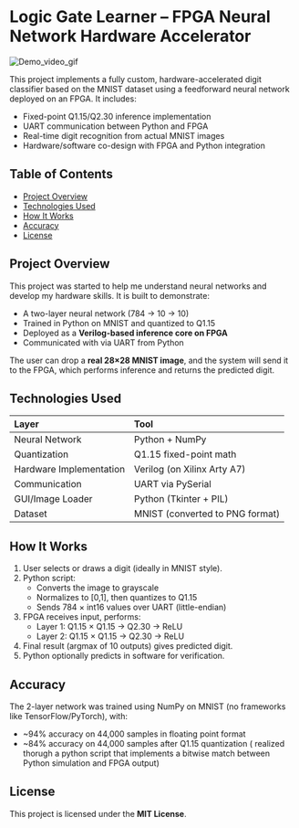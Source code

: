 # Logic Gate Learner – FPGA Neural Network Hardware Accelerator

![Demo_video_gif](https://github.com/user-attachments/assets/c7ba20a8-9299-45db-93a5-4c2f54ad1b74)

This project implements a fully custom, hardware-accelerated digit classifier based on the MNIST dataset using a feedforward neural network deployed on an FPGA. It includes:

- Fixed-point Q1.15/Q2.30 inference implementation
- UART communication between Python and FPGA
- Real-time digit recognition from actual MNIST images
- Hardware/software co-design with FPGA and Python integration

## Table of Contents

- [Project Overview](#project-overview)
- [Technologies Used](#technologies-used)
- [How It Works](#how-it-works)
- [Accuracy](#accuracy)
- [License](#license)

## Project Overview

This project was started to help me understand neural networks and develop my hardware skills. It is built to demonstrate:

- A two-layer neural network (784 → 10 → 10)
- Trained in Python on MNIST and quantized to Q1.15
- Deployed as a **Verilog-based inference core on FPGA**
- Communicated with via UART from Python

The user can drop a **real 28×28 MNIST image**, and the system will send it to the FPGA, which performs inference and returns the predicted digit.


## Technologies Used

| Layer | Tool |
|:------|:-----|
| Neural Network | Python + NumPy |
| Quantization | Q1.15 fixed-point math |
| Hardware Implementation | Verilog (on Xilinx Arty A7) |
| Communication | UART via PySerial |
| GUI/Image Loader | Python (Tkinter + PIL) |
| Dataset | MNIST (converted to PNG format) |


## How It Works

1. User selects or draws a digit (ideally in MNIST style).
2. Python script:
   - Converts the image to grayscale
   - Normalizes to [0,1], then quantizes to Q1.15
   - Sends 784 × int16 values over UART (little-endian)
3. FPGA receives input, performs:
   - Layer 1: Q1.15 × Q1.15 → Q2.30 → ReLU
   - Layer 2: Q1.15 × Q1.15 → Q2.30 → ReLU
4. Final result (argmax of 10 outputs) gives predicted digit.
5. Python optionally predicts in software for verification.


## Accuracy

The 2-layer network was trained using NumPy on MNIST (no frameworks like TensorFlow/PyTorch), with:

- ~94% accuracy on 44,000 samples in floating point format
- ~84% accuracy on 44,000 samples after Q1.15 quantization ( realized thorugh a python script that implements a bitwise match between Python simulation and FPGA output)

## License
This project is licensed under the **MIT License**.

